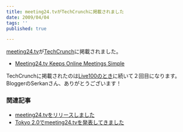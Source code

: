 ```yaml
---
title: meeting24.tvがTechCrunchに掲載されました
date: 2009/04/04
tags: ''
published: true

---
```


<p><a href="http://meeting24.tv">meeting24.tv</a>が<a href="http://www.techcrunch.com">TechCrunch</a>に掲載されました。</p>

<p><ul><li><a href="http://www.techcrunch.com/2009/04/03/meeting24tv-keeps-online-meetings-simple/">Meeting24.tv Keeps Online Meetings Simple</a></li></ul></p>

<p>TechCrunchに掲載されたのは<a href="http://www.techcrunch.com/2008/08/31/utagoe-live-100-unites-video-communication-broadcasting-and-simultaneous-display-of-100-live-streams/">Live100のとき</a>に続いて２回目になります。BloggerのSerkanさん、ありがとうございます！</p>

<h3>関連記事</h3>
<p><ul>
<li><a href="http://blog.katsuma.tv/2008/11/meeting24tv.html">meeting24.tvをリリースしました</a></li>
<li><a href="http://blog.katsuma.tv/2009/03/meeting24tv_at_tokyo20.html">Tokyo 2.0でmeeting24.tvを発表してきました</a></li>
</ul></p>


